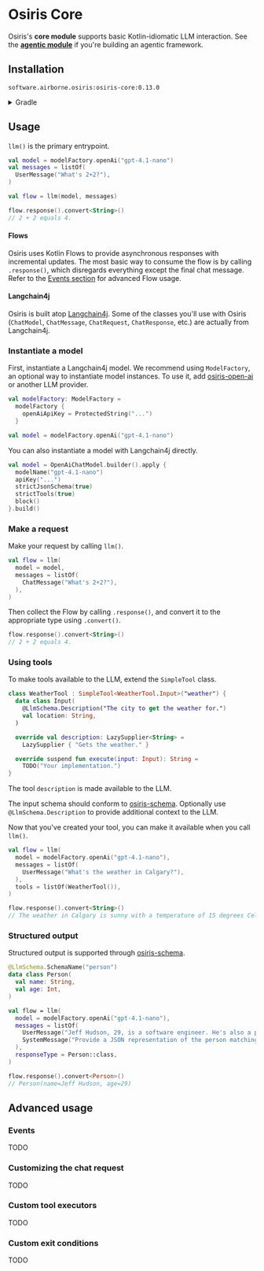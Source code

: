 # Osiris Core

Osiris's **core module** supports basic Kotlin-idiomatic LLM interaction.
See the [**agentic module**](../osiris-agentic) if you're building an agentic framework.

## Installation

`software.airborne.osiris:osiris-core:0.13.0`

<details>

<summary>Gradle</summary>

```kotlin
plugins {
  id("com.google.cloud.artifactregistry.gradle-plugin")
}

repositories {
  maven {
    url = uri("artifactregistry://us-central1-maven.pkg.dev/airborne-software/maven")
  }
}

dependencies {
  implementation("software.airborne.osiris:osiris-core:0.13.0")
}
```

</details>

## Usage

`llm()` is the primary entrypoint.

```kotlin
val model = modelFactory.openAi("gpt-4.1-nano")
val messages = listOf(
  UserMessage("What's 2+2?"),
)

val flow = llm(model, messages)

flow.response().convert<String>()
// 2 + 2 equals 4.
```

#### Flows

Osiris uses Kotlin Flows to provide asynchronous responses with incremental updates.
The most basic way to consume the flow is by calling `.response()`,
which disregards everything except the final chat message.
Refer to the [Events section](#events) for advanced Flow usage.

#### Langchain4j

Osiris is built atop [Langchain4j](https://github.com/langchain4j/langchain4j).
Some of the classes you'll use with Osiris
(`ChatModel`, `ChatMessage`, `ChatRequest`, `ChatResponse`, etc.)
are actually from Langchain4j.

### Instantiate a model

First, instantiate a Langchain4j model.
We recommend using `ModelFactory`,
an optional way to instantiate model instances.
To use it, add [osiris-open-ai](../osiris-open-ai) or another LLM provider.

```kotlin
val modelFactory: ModelFactory =
  modelFactory {
    openAiApiKey = ProtectedString("...")
  }

val model = modelFactory.openAi("gpt-4.1-nano")
```

You can also instantiate a model with Langchain4j directly.

```kotlin
val model = OpenAiChatModel.builder().apply {
  modelName("gpt-4.1-nano")
  apiKey("...")
  strictJsonSchema(true)
  strictTools(true)
  block()
}.build()
```

### Make a request

Make your request by calling `llm()`.

```kotlin
val flow = llm(
  model = model,
  messages = listOf(
    ChatMessage("What's 2+2?"),
  ),
)
```

Then collect the Flow by calling `.response()`,
and convert it to the appropriate type using `.convert()`.

```kotlin
flow.response().convert<String>()
// 2 + 2 equals 4.
```

### Using tools

To make tools available to the LLM,
extend the `SimpleTool` class.

```kotlin
class WeatherTool : SimpleTool<WeatherTool.Input>("weather") {
  data class Input(
    @LlmSchema.Description("The city to get the weather for.")
    val location: String,
  )

  override val description: LazySupplier<String> =
    LazySupplier { "Gets the weather." }

  override suspend fun execute(input: Input): String =
    TODO("Your implementation.")
}
```

The tool `description` is made available to the LLM.

The input schema should conform to [osiris-schema](../osiris-schema).
Optionally use `@LlmSchema.Description` to provide additional context to the LLM.

Now that you've created your tool,
you can make it available when you call `llm()`.

```kotlin
val flow = llm(
  model = modelFactory.openAi("gpt-4.1-nano"),
  messages = listOf(
    UserMessage("What's the weather in Calgary?"),
  ),
  tools = listOf(WeatherTool()),
)

flow.response().convert<String>()
// The weather in Calgary is sunny with a temperature of 15 degrees Celsius.
```

### Structured output

Structured output is supported through [osiris-schema](../osiris-schema).

```kotlin
@LlmSchema.SchemaName("person")
data class Person(
  val name: String,
  val age: Int,
)

val flow = llm(
  model = modelFactory.openAi("gpt-4.1-nano"),
  messages = listOf(
    UserMessage("Jeff Hudson, 29, is a software engineer. He's also a pilot and an ultra trail runner."),
    SystemMessage("Provide a JSON representation of the person matching this description."),
  ),
  responseType = Person::class,
)

flow.response().convert<Person>()
// Person(name=Jeff Hudson, age=29)
```

## Advanced usage

### Events

TODO

### Customizing the chat request

TODO

### Custom tool executors

TODO

### Custom exit conditions

TODO
